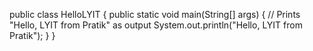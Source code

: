 public class HelloLYIT {
 public static void main(String[] args) {
 // Prints "Hello, LYIT from Pratik" as output
 System.out.println("Hello, LYIT from Pratik");
 }
}
